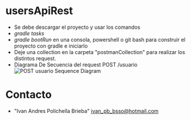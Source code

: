 # usersApiRest
* Se debe descargar el proyecto y usar los comandos
* *gradle tasks*
* *gradle bootRun*
en una consola, powershell o git bash para construir el proyecto con gradle e iniciarlo
* Deje una collection en la carpeta "postmanCollection" para realizar los distintos request.
* Diagrama De Secuencia del request POST /usuario
![POST usuario Sequence Diagram](https://user-images.githubusercontent.com/18076074/125970926-847a2f3a-29e3-4496-a44c-cf073852570c.png)
# Contacto
* "Ivan Andres Polichella Brieba" <ivan_pb_bsso@hotmail.com>

